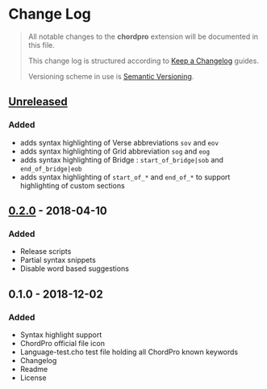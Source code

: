 # Change Log

> All notable changes to the **chordpro** extension will be documented in this file.
>
> This change log is structured according to [Keep a Changelog](https://keepachangelog.com/en/1.0.0/) guides.
>
> Versioning scheme in use is [Semantic Versioning](https://semver.org/spec/v2.0.0.html).

## [Unreleased]

### Added

- adds syntax highlighting of Verse abbreviations `sov` and `eov`
- adds syntax highlighting of Grid abbreviation `sog` and `eog`
- adds syntax highlighting of Bridge : `start_of_bridge|sob` and `end_of_bridge|eob`
- adds syntax highlighting of `start_of_*` and `end_of_*` to support highlighting of custom sections

## [0.2.0] - 2018-04-10

### Added

- Release scripts
- Partial syntax snippets
- Disable word based suggestions

## 0.1.0 - 2018-12-02

### Added

- Syntax highlight support
- ChordPro official file icon
- Language-test.cho test file holding all ChordPro known keywords
- Changelog
- Readme
- License

[unreleased]: https://github.com/ricardomfmsousa/vscode-chordpro/compare/0.2.0...HEAD
[0.2.0]: https://github.com/ricardomfmsousa/vscode-chordpro/compare/0.1.0...0.2.0
